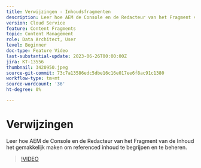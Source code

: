 ```yaml
---
title: Verwijzingen - Inhoudsfragmenten
description: Leer hoe AEM de Console en de Redacteur van het Fragment van de Inhoud het gemakkelijk maken om referenced inhoud te beheren.
version: Cloud Service
feature: Content Fragments
topic: Content Management
role: Data Architect, User
level: Beginner
doc-type: Feature Video
last-substantial-update: 2023-06-26T00:00:00Z
jira: KT-13556
thumbnail: 3420950.jpeg
source-git-commit: 73c7a13586edc5dbe16c16e017ee6f8ac91c1380
workflow-type: tm+mt
source-wordcount: '36'
ht-degree: 0%

---
```



# Verwijzingen

Leer hoe AEM de Console en de Redacteur van het Fragment van de Inhoud het gemakkelijk maken om referenced inhoud te begrijpen en te beheren.

>[!VIDEO](https://video.tv.adobe.com/v/3420950/?learn=on)
